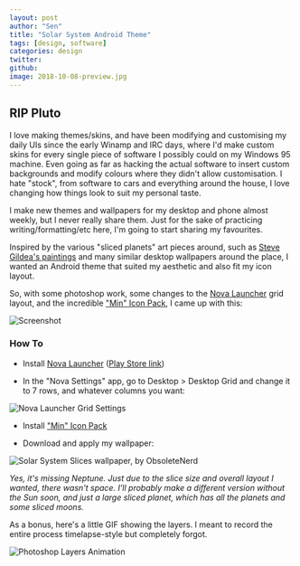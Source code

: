 ```yaml
---
layout: post
author: "Sen"
title: "Solar System Android Theme"
tags: [design, software]
categories: design
twitter:
github:
image: 2018-10-08-preview.jpg
---
```


## RIP Pluto

I love making themes/skins, and have been modifying and customising my daily UIs since the early Winamp and IRC days, where I'd make custom skins for every single piece of software I possibly could on my Windows 95 machine. Even going as far as hacking the actual software to insert custom backgrounds and modify colours where they didn't allow customisation. I hate "stock", from software to cars and everything around the house, I love changing how things look to suit my personal taste.

I make new themes and wallpapers for my desktop and phone almost weekly, but I never really share them. Just for the sake of practicing writing/formatting/etc here, I'm going to start sharing my favourites.

Inspired by the various "sliced planets" art pieces around, such as [Steve Gildea's paintings](http://suite3d.com/painting/planetarysuite.shtml) and many similar desktop wallpapers around the place, I wanted an Android theme that suited my aesthetic and also fit my icon layout.

So, with some photoshop work, some changes to the [Nova Launcher](http://novalauncher.com/) grid layout, and the incredible ["Min" Icon Pack](https://play.google.com/store/apps/details?id=com.ryanmkelly.me.min), I came up with this:

![Screenshot](/images/2018-10-08-screenshot.jpg)

### How To

- Install [Nova Launcher](http://novalauncher.com/) ([Play Store link](https://play.google.com/store/apps/details?id=com.teslacoilsw.launcher&hl=en))

- In the "Nova Settings" app, go to Desktop > Desktop Grid and change it to 7 rows, and whatever columns you want:

![Nova Launcher Grid Settings](/images/2018-10-08-nova-launcher.jpg)

- Install ["Min" Icon Pack](https://play.google.com/store/apps/details?id=com.ryanmkelly.me.min)

- Download and apply my wallpaper:

![Solar System Slices wallpaper, by ObsoleteNerd](/images/2018-10-08-wallpaper.jpg)

_Yes, it's missing Neptune. Just due to the slice size and overall layout I wanted, there wasn't space. I'll probably make a different version without the Sun soon, and just a large sliced planet, which has all the planets and some sliced moons._

As a bonus, here's a little GIF showing the layers. I meant to record the entire process timelapse-style but completely forgot.

![Photoshop Layers Animation](/images/2018-10-08-animation.gif)
